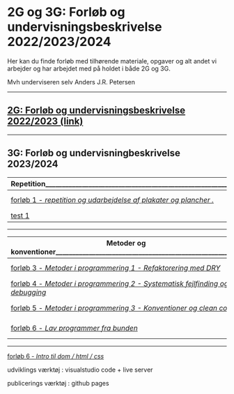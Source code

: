 # 2G og 3G: Forløb og undervisningsbeskrivelse 2022/2023/2024

Her kan du finde forløb med tilhørende materiale, opgaver og alt andet vi arbejder og har arbejdet med på holdet i både 2G og 3G.

Mvh underviseren selv Anders J.R. Petersen

---

## [2G: Forløb og undervisningsbeskrivelse 2022/2023 (link)](forlob_2i2/README_2i2.md)    

---
## 3G: Forløb og undervisningbeskrivelse 2023/2024

| Repetition______________________________________________________________________ | Varighed      |
| -----------                                                                                               | -----------   |
| [forløb 1 - *repetition og udarbejdelse af plakater og plancher              .*](forlob1_repetition/forlob1_rep.md)      | 4 moduler     |
| [test 1]()                                                                                                | 1 modul       |


---

|Metoder og konventioner________________________________________________________ | Varighed      |
| -----------                                                                       | -----------   |
| [forløb 3 - *Metoder i programmering 1 - Refaktorering med DRY*]()                | 2 moduler     |
| [forløb 4 - *Metoder i programmering 2 - Systematisk fejlfinding og debugging*]() | 2 moduler     |
| [forløb 5 - *Metoder i programmering 3 - Konventioner og clean code*]()           | 2 moduler     |
| [forløb 6 - *Lav programmer fra bunden*]()                                        | 6 moduler     |

---

[forløb 6 - *Intro til dom / html / css*]()



udviklings værktøj : visualstudio code + live server

publicerings værktøj : github pages


